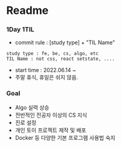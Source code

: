 # Readme

### 1Day 1TIL

- commit rule : [study type] + "TIL Name"

```
study type : fe, be, cs, algo, etc
TIL Name : not css, react setstate, ....
```

- start time : 2022.06.14 ~ 
- 주말 휴식, 휴일은 쉬지 않음.



### Goal

- Algo 실력 상승
- 전반적인 전공자 이상의 CS 지식
- 진로 설정
- 개인 토이 프로젝트 제작 및 배포
- Docker 등 다양한 기본 프로그램 사용법 숙지

